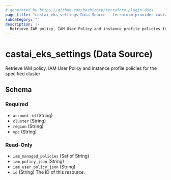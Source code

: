 ```yaml
---
# generated by https://github.com/hashicorp/terraform-plugin-docs
page_title: "castai_eks_settings Data Source - terraform-provider-castai"
subcategory: ""
description: |-
  Retrieve IAM policy, IAM User Policy and instance profile policies for the specified cluster
---
```


# castai_eks_settings (Data Source)

Retrieve IAM policy, IAM User Policy and instance profile policies for the specified cluster



<!-- schema generated by tfplugindocs -->
## Schema

### Required

- `account_id` (String)
- `cluster` (String)
- `region` (String)
- `vpc` (String)

### Read-Only

- `iam_managed_policies` (Set of String)
- `iam_policy_json` (String)
- `iam_user_policy_json` (String)
- `id` (String) The ID of this resource.


